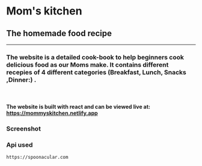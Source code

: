 # Mom's kitchen
## The homemade food recipe

<hr />

### The website is a detailed cook-book to help beginners cook delicious food as our Moms make. It contains different recepies of 4 different categories (Breakfast, Lunch, Snacks ,Dinner:)  .

<br>

#### The website is built with react and can be viewed live at: https://mommyskitchen.netlify.app

### Screenshot










### Api used
  ``` https://spoonacular.com ```
